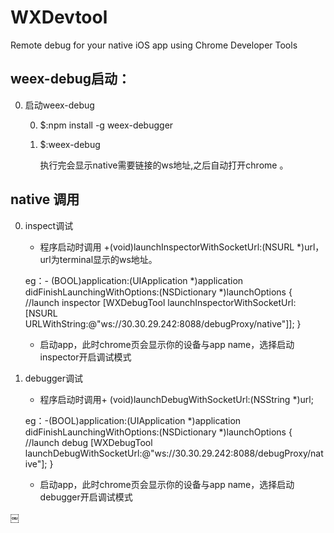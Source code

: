 # WXDevtool
Remote debug for your native iOS app using Chrome Developer Tools

## weex-debug启动：

0. 启动weex-debug

	0. $:npm install -g weex-debugger

	0. $:weex-debug   

		执行完会显示native需要链接的ws地址,之后自动打开chrome 。

## native 调用 
0. inspect调试
	* 程序启动时调用 +(void)launchInspectorWithSocketUrl:(NSURL *)url，url为terminal显示的ws地址。

	 eg：- (BOOL)application:(UIApplication *)application didFinishLaunchingWithOptions:(NSDictionary *)launchOptions
{
    //launch inspector
    [WXDebugTool launchInspectorWithSocketUrl:[NSURL URLWithString:@"ws://30.30.29.242:8088/debugProxy/native"]];
}
	 
	* 启动app，此时chrome页会显示你的设备与app name，选择启动inspector开启调试模式

0. debugger调试
	* 程序启动时调用+ (void)launchDebugWithSocketUrl:(NSString *)url;
	 
	 eg：-(BOOL)application:(UIApplication *)application didFinishLaunchingWithOptions:(NSDictionary *)launchOptions
{
    //launch debug
    [WXDebugTool launchDebugWithSocketUrl:@"ws://30.30.29.242:8088/debugProxy/native"];
}

	* 启动app，此时chrome页会显示你的设备与app name，选择启动debugger开启调试模式




￼